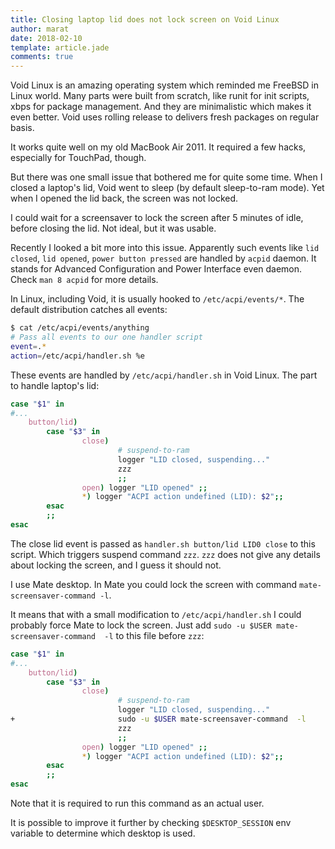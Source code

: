 ```yaml
---
title: Closing laptop lid does not lock screen on Void Linux
author: marat
date: 2018-02-10
template: article.jade
comments: true
---
```


Void Linux is an amazing operating system which reminded me FreeBSD in Linux world. Many parts were built from scratch,
like runit for init scripts, xbps for package management. And they are minimalistic which makes it
even better. Void uses rolling release to delivers fresh packages on regular basis.

<span class="more"></span>

It works quite well on my old MacBook Air 2011. It required a few hacks, especially for TouchPad, though.

But there was one small issue that bothered me for quite some time. When I closed a laptop's lid, Void
went to sleep (by default sleep-to-ram mode). Yet when I opened the lid back, the screen was not locked.

I could wait for a screensaver to lock the screen after 5 minutes of idle, before
closing the lid. Not ideal, but it was usable.

Recently I looked a bit more into this issue. Apparently such events like `lid closed`, `lid opened`,
`power button pressed` are handled by `acpid` daemon. It stands for Advanced Configuration and Power Interface even daemon.
Check `man 8 acpid` for more details.

In Linux, including Void, it is usually hooked to `/etc/acpi/events/*`. The default distribution catches all events:
``` bash
$ cat /etc/acpi/events/anything 
# Pass all events to our one handler script
event=.*
action=/etc/acpi/handler.sh %e
```

These events are handled by `/etc/acpi/handler.sh` in Void Linux. The part to handle laptop's lid:
``` bash
case "$1" in
#...
    button/lid)
        case "$3" in
                close)
                        # suspend-to-ram
                        logger "LID closed, suspending..."
                        zzz
                        ;;
                open) logger "LID opened" ;;
                *) logger "ACPI action undefined (LID): $2";;
        esac
        ;;
esac
```

The close lid event is passed as `handler.sh button/lid LID0 close` to this script. Which triggers
suspend command `zzz`. `zzz` does not give any details about locking the screen, and I guess it
should not.

I use Mate desktop. In Mate you could lock the screen with command `mate-screensaver-command -l`.

It means that with a small modification to `/etc/acpi/handler.sh` I could probably force Mate to lock the screen.
Just add `sudo -u $USER mate-screensaver-command  -l` to this file before `zzz`:
``` bash
case "$1" in
#...
    button/lid)
        case "$3" in
                close)
                        # suspend-to-ram
                        logger "LID closed, suspending..."
+                       sudo -u $USER mate-screensaver-command  -l
                        zzz
                        ;;
                open) logger "LID opened" ;;
                *) logger "ACPI action undefined (LID): $2";;
        esac
        ;;
esac
```

Note that it is required to run this command as an actual user.

It is possible to improve it further by checking `$DESKTOP_SESSION` env variable to determine which
desktop is used.

